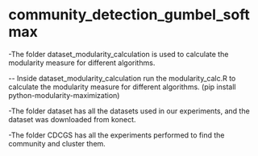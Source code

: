 # community_detection_gumbel_softmax

-The folder dataset_modularity_calculation is used to calculate the modularity measure for different algorithms.

-- Inside dataset_modularity_calculation run the modularity_calc.R to calculate the modularity measure for different algorithms.
    (pip install python-modularity-maximization)
    
-The folder dataset has all the datasets used in our experiments, and the dataset was downloaded from konect. 

-The folder CDCGS has all the experiments performed to find the community and cluster them.

